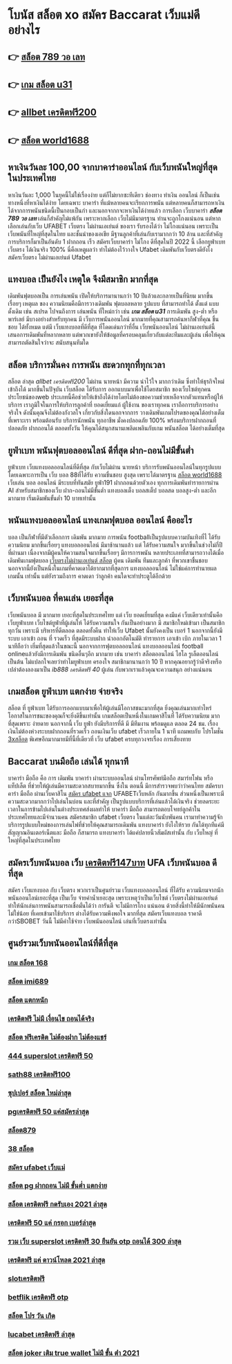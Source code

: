 # โบนัส สล็อต xo สมัคร Baccarat  เว็บแม่ดีอย่างไร 

## 👉 [สล็อต 789 วอ เลท](https://www.ufaeat.com/ufabet-master-login/)
## 👉 [เกม สล็อต u31](https://www.ufaeat.com/credit-free-50/)
## 👉 [allbet เครดิตฟรี200](https://www.ufaeat.com/ทางเข้ายูฟ่าเบท-ufabet/)
## 👉 [สล็อต world1688](https://www.ufaeat.com/regis-ufabet-master-free/)

## หาเงินวันละ 100,00  จากบาคาร่าออนไลน์  กับเว็บพนันใหญ่ที่สุดในประเทศไทย

หาเงินวันละ 1,000  ในยุคนี้ไม่ใช่เรื่องง่าย แต่ก็ไม่ยากซะทีเดียว ช่องทาง  ทำเงิน   ออนไลน์ ก็เป็นเช่นทางหนึ่งที่หาเงินได้ง่าย โดยเฉพาะ บาคาร่า ที่แม้หลายคนจะเรียกการพนัน แต่หลายคนก็สามารถหาเงินได้จากการพนันชนิดนี้เป็นกอบเป็นกำ และนอกจากกจะหาเงินได้ง่ายแล้ว การเลือก เว็บบาคาร่า ***สล็อต 789 วอ เลท*** เล่นก็สำคัญไม่แพ้กัน เพราะหากเลือก   เว็บไม่มีมาตรฐาน  ท่านจะถูกโกงแน่นอน แต่หากเลือกเล่นกับเว็บ UFABET เว็บตรง ไม่ผ่านเอเย่นต์ ของเรา รับรองได้ว่า ไม่โกงแน่นอน เพราะเป็นเว็บพนันที่ใหญ่ที่สุดในไทย และชั้นนำของเอเชีย มีฐานลูกค้าที่เล่นกับเรามากกว่า 10 ล้าน และที่สำคัญ การบริการก็มาเป็นอันดับ 1 ฝากถอน เร็ว สมัครเว็บบาคาร่า ไม่โกง ดีที่สุดในปี 2022 นี้ เลือกยูฟ่าเบทเว็บตรง ได้เงินจริง 100% นี่คือเหตูผลว่า ทำไม่ต้องไว้วางใจ Ufabet  เดิมพันกับเว็บตรงดียังไง  สมัครเว็บตรง ไม่ผ่านเอเย่นต์ Ufabet 


## แทงบอล  เป็นยังไง เหตุใด จึงมีสมาชิก  มากที่สุด 

 เดิมพันฟุตบอลเป็น การเล่นพนัน เปิดให้บริการมานานกว่า 10 ปีแล้วและกลายเป็นที่นิยม มากขึ้นเรื่อยๆ เหตุผล ของ ความนิยมคือมีการวางเดิมพัน ฟุตบอลหลาย รูปแบบ ที่สามารถทำได้ ตั้งแต่ แบบดั้งเดิม  เช่น สเปรด ไปจนถึงการ เล่นพนัน ที่ใหม่กว่า เช่น ***เกม สล็อต u31*** การเดิมพัน สูง-ต่ำ หรือ พาร์เลย์  มีบางอย่างสำหรับทุกคน มี เว็บการพนันออนไลน์ มากมายที่คุณสามารถค้นหากีฬาที่คุณ ชื่นชอบ ได้ทั้งหมด แต่มี เว็บแทงบอลที่ดีที่สุด ที่โดดเด่นกว่าที่อื่น เว็บพนันออนไลน์ ไม่ผ่านเอเย่นต์นี้เสนอการเดิมพันที่หลากหลาย แต่พวกเขายังให้ข้อมูลที่ครอบคลุมเกี่ยวกับแต่ละทีมและผู้เล่น เพื่อให้คุณสามารถตัดสินใจว่าจะ สนับสนุนทีมใด

## สล็อต  บริการมั่นคง การพนัน  สะดวกทุกที่ทุกเวลา

 สล็อต ล่าสุด *allbet เครดิตฟรี200* ไม่ผ่าน นายหน้า มีความ น่าไว้ใจ มากกว่าเดิม ซึ่งทำให้ธุรกิจใหม่เข้าถึงได้  มากขึ้นในปัจุบัน เว็บสล็อต ได้รับการ ออกแบบมาเพื่อใช้โดยสมาชิก ของเว็บไซต์ทุกคน ประโยชน์ของweb ประเภทนี้คือช่วยให้เข้าถึงได้ง่ายโดยไม่ต้องขอความช่วยเหลือจากตัวแทนหรือผู้ให้บริการ เราภูมิใจในการให้บริการลูกค้าที่ ยอดเยี่ยมแก่ ผู้ใช้งาน ของเราทุกคน เราถือการบริการอย่างจริงใจ ดังนั้นคุณจึงไม่ต้องกังวลใจ เกี่ยวกับสิ่งใดนอกจากการ วางเดิมพันเกมโปรดของคุณได้อย่างเต็มที่เพราะเรา พร้อมต้อนรับ บริการนักพนัน ทุกอาชีพ มั่งคงปลอดภัย 100% พร้อมบริการฝากถอนที่ ปลอดภัย ฝากถอนได้  ตลอดทั้งวัน  ให้คุณได้สนุกสนานเพลิดเพลินกับเกม พนันสล็อต  ได้อย่างเต็มที่สุด


## ยูฟ่าเบท  พนันฟุตบอลออนไลน์  ดีที่สุด ฝาก-ถอนไม่มีขั้นต่ำ

ยูฟ่าเบท เว็บแทงบอลออนไลน์ที่ดีที่สุด กับเว็บไม่ผ่าน นายหน้า  บริการรับพนันออนไลน์ในทุกรูปแบบ โดยเฉพาะการเป็น เว็บ บอล 88ที่ได้รับ ความชื่นชอบ สูงสุด เพราะได้มาตรฐาน [สล็อต world1688](https://www.ufaeat.com/) เว็บเล่น บอล ออนไลน์ มีระบบที่ทันสมัย ยูฟ่า191 ฝากถอนด้วยตัวเอง ทุกการเดิมพันทำรายการผ่าน AI สำหรับสมาชิกของเว็บ ฝาก-ถอนไม่มีขั้นต่ำ แทงบอลเต็ง บอลสเต็ป บอลสด บอลสูง-ต่ำ และอีกมากมาย เริ่มเดิมพันขั้นต่ำ 10 บาทเท่านั้น


## พนันแทงบอลออนไลน์  แทงเกมฟุตบอล  ออนไลน์ คืออะไร

 บอล  เป็นกีฬาที่มีตัวเลือกการ เดิมพัน มากมาย การพนัน footballเป็นรูปแบบความบันเทิงที่ไ ได้รับความนิยม มากขึ้นเรื่อยๆ  แทงบอลออนไลน์  มีมาช้านานแล้ว แต่ ได้รับความสนใจ มากขึ้นในช่วงไม่กี่ปีที่ผ่านมา เนื่องจากมีผู้คนให้ความสนใจมากขึ้นเรื่อยๆ มีการการพนัน หลายประเภทที่สามารถวางได้เมื่อเดิมพันเกมฟุตบอล   [เว็บตรงไม่ผ่านเอเย่นต์ สล็อต](https://www.ufaeat.com/register/) ผู้คน เดิมพัน ทีมและลูกค้า ที่พวกเขาชื่นชอบ นอกจากนี้ยังเป็นหนึ่งในเกมที่คาดเดาได้ยากมากที่สุดการ แทงบอลออนไลน์  ไม่ใช่แค่การทำนายผล เกมนั้น เท่านั้น แต่ยังรวมถึงการ คาดเดา ว่าลูกค้า คนใดจะทำประตูได้อีกด้วย

## เว็บพนันบอล ที่คนเล่น  เยอะที่สุด 

 เว็บพนันบอล มี มากมาย  เยอะที่สุดในประเทศไทย แต่ เว็บ ยอดเยี่ยมที่สุด คงมีแค่ เว็บเดียวเท่านั้นคือ เว็บยูฟ่าเบท เว็บไซต์ยูฟ่าที่ผู้เล่นให้ ได้รับความสนใจ กันเป็นอย่างมาก มี สมาชิกใหม่เข้ามา เป็นสมาชิกทุกวัน เพราะมี บริหารที่ดีตลอด ตลอดทั้งคืน ทำให้เว็บ Ufabet นั้นยังคงเป็น เบอร์ 1 นอกจากนี้ยังมีระบบ เอาเข้า ถอน ที่ รวดเร็ว ที่สุดมีระบบฝาก   นำออกอัตโนมัติ ทำรายการ เอาเข้า  เบิก ภายในเวลา 1 นาทีถือว่า เยี่มที่สุดแล้วในขณะนี้ นอกจากการฟุตบอลออนไลน์ แทงบอลออนไลน์ football onlineแล้วยังมีการเดิมพัน ชนิดอื่นๆอีก มากมาย   เช่น บาคาร่า    สล็อตออนไลน์   ไฮโล รูเล็ตออนไลน์   เป็นต้น ไม่แปลกใจเลยว่าทำไมยูฟ่าเบท ครองใจ สมาชิกมานานกว่า 10 ปี หากคุณอยากรู้ว่าดีจริงหรือเปล่าต้องลองมาเป็น *ib888 เครดิตฟรี 40* ผู้เล่น กับพวกเราแล้วคุณจะความสนุก อย่างแน่นอน


##  เกมสล็อต ยูฟ่าเบท แตกง่าย จ่ายจริง

สล็อต ที่ ยูฟ่าเบท   ได้รับการออกแบบมาเพื่อให้ผู้เล่นมีโอกาสชนะมากที่สุด ยิ่งคุณเล่นมากเท่าไหร่ โอกาสในการชนะของคุณก็จะยิ่งดีขึ้นเท่านั้น  เกมสล็อตเป็นหนึ่งในเกมคาสิโนที่  ได้รับความนิยม มากที่สุดเพราะ ง่ายดาย นอกจากนี้ เว็บ  ยูฟ่า ยังมีบริการที่ดี มี มีทีมงาน พร้อมดูแล ตลอด 24 ชม.   เรื่องเงินไม่ต้องห่วงระบบฝากถอนที่รวดเร็ว    ถอนเงินเว็บ ufabet  เร็วภายใน 1 นาที แถมพบกับ โปรโมชั่น  [3xสล็อต](https://www.ufaeat.com/ทางเข้ายูฟ่าเบท-ufabet/) พิเศษอีกมากมายมีที่นี้ที่เดียวที่ เว็บ  ufabet   ครบทุกวงจรเรื่อง การเสี่ยงทาย


##  Baccarat บนมือถือ เล่นได้ ทุกนาที 

บาคาร่า มือถือ คือ การ  เดิมพัน  บาคาร่า ผ่านระบบออนไลน์ ผ่านโทรศัพท์มือถือ สมาร์ทโฟน หรือ แท็ปเล็ต ที่ช่วยให้ผู้เล่นมีความสะดวกสบายมากขึ้น ซึ่งใน  ตอนนี้  มีการสำรวจพบว่าว่าคนไทย สมัครบาคาร่า มือถือ ผ่านเว็บคาสิโน [สมัคร ufabet แจก](https://www.ufaeat.com/) UFABETเว็บหลัก  กันมากขึ้น ส่วนหนึ่งเป็นเพราะมีความสะดวกมากกว่าไปเล่นในบ่อน และที่สำคัญ เป็นรูปแบบบริการที่เล่นแล้วได้เงินจริง ช่วยลดระยะเวลาในการข้ามไปเล่นในต่างประเทศส่งผลทำให้ บาคาร่า มือถือ สามารถตอบโจทย์ลูกค้าในประเทศไทยและมีจำนวนคน สมัครสมาชิก ufabet เว็บตรง  ในแต่ละวันนับพันคน เรามาทำความรู้จักบริการรูปแบบใหม่ของการเล่นไพ่ที่ช่วยให้คุณสามารถเดิมพัน แทงบาคาร่า ยังไงให้รวย กันได้ทุกทีแค่มีสัญญาณอินเตอร์เน็ตและ มือถือ ก็สามารถ แทงบาคาร่า ได้แค่ปลายนิ้วสัมผัสเท่านั้น กับ  เว็บใหญ่ ที่ใหญ่ที่สุดในประเทศไทย


## สมัครเว็บพนันบอล  เว็บ [เครดิตฟรี147บาท](https://www.ufaeat.com/regis-ufabet-master-free/) UFA เว็บพนันบอล ดีที่สุด

สมัคร เว็บแทงบอล กับ เว็บตรง พวกเราเป็นศูนย์รวม เว็บแทงบอลออนไลน์ ที่ได้รับ ความนิยมจากนักพนันออนไลน์เยอะที่สุด เป็นเว็บ จ่ายค่าน้ำเยอะสุด เพราะเหตุว่าเป็นเว็บไซต์ เว็บตรงไม่ผ่านเอเย่นต์ ทำให้นักเล่นการพนันสามารถเชื่อมั่นได้ว่า การันตี จะไม่มีการโกง แน่นอน ด้วยสิ่งนี้ทำให้มีนักพนันคนไม่ใช่น้อย ที่เคยเข้ามาใช้บริการ ต่างได้รับความพึงพอใจ มากที่สุด สมัครเว็บแทงบอล  ราคาดีกว่าSBOBET วันนี้ ไม่มีค่าใช้จ่าย เว็บพนันออนไลน์ เล่นที่เว็บตรงเท่านั้น


## ศูนย์รวมเว็บพนันออนไลน์ที่ดีที่สุด

### [เกม สล็อต 168](https://atom.io/themes/UFAEAT%20ทางเข้า%20UFABET%20สล็อต%20วอเลท%20008%20สล็อต%20สมัครฟรี%20ฟรีเครดิต%20100%)
### [สล็อต imi689](https://atom.io/themes/UFAEAT%20ทางเข้า%20UFABET%20joker%20สล็อต888เครดิตฟรี%20008%20สล็อต%20สมัครฟรี%20ฟรีเครดิต%20100%)
### [สล็อต แตกหนัก](https://atom.io/themes/UFAEAT%20ทางเข้า%20UFABET%20เครดิตฟรี%2050%20ไม่มี%20เงื่อนไข%20008%20สล็อต%20สมัครฟรี%20ฟรีเครดิต%20100%)
### [เครดิตฟรี ไม่มี เงื่อนไข ถอนได้จริง](https://atom.io/themes/UFAEAT%20ทางเข้า%20UFABET%20roar66%20เครดิตฟรี%20ล่าสุด%20008%20สล็อต%20สมัครฟรี%20ฟรีเครดิต%20100%)
### [สล็อต ฟรีเครดิต ไม่ต้องฝาก ไม่ต้องแชร์](https://atom.io/themes/UFAEAT%20ทางเข้า%20UFABET%20สมาชิกใหม่%20สล็อต%20008%20สล็อต%20สมัครฟรี%20ฟรีเครดิต%20100%)
### [444 superslot เครดิตฟรี 50](https://atom.io/themes/UFAEAT%20ทางเข้า%20UFABET%20เครดิตฟรี%20ไม่มี%20เงื่อนไข%20ถอนได้จริง%20008%20สล็อต%20สมัครฟรี%20ฟรีเครดิต%20100%)
### [sath88 เครดิตฟรี100](https://atom.io/themes/UFAEAT%20ทางเข้า%20UFABET%20สมัคร%20ufabet%20ฝากถอน%20วอเลท%20008%20สล็อต%20สมัครฟรี%20ฟรีเครดิต%20100%)
### [ซุปเปอร์ สล็อต ใหม่ล่าสุด](https://atom.io/themes/UFAEAT%20ทางเข้า%20UFABET%20lavagame%20เครดิตฟรี%20100%20008%20สล็อต%20สมัครฟรี%20ฟรีเครดิต%20100%)
### [pgเครดิตฟรี 50 แค่สมัครล่าสุด](https://atom.io/themes/UFAEAT%20ทางเข้า%20UFABET%20betflik%20เครดิตฟรี%2088%20008%20สล็อต%20สมัครฟรี%20ฟรีเครดิต%20100%)
### [สล็อต879](https://atom.io/themes/UFAEAT%20ทางเข้า%20UFABET%20เครดิตฟรี300ไม่ต้องฝากไม่ต้องแชร์%20008%20สล็อต%20สมัครฟรี%20ฟรีเครดิต%20100%)
### [38 สล็อต](https://atom.io/themes/UFAEAT%20ทางเข้า%20UFABET%20lucaclub88%20เครดิตฟรี%20008%20สล็อต%20สมัครฟรี%20ฟรีเครดิต%20100%)
### [สมัคร ufabet เว็บแม่](https://atom.io/themes/UFAEAT%20ทางเข้า%20UFABET%20เว็บ%20สล็อต%20รวม%20ค่าย%20008%20สล็อต%20สมัครฟรี%20ฟรีเครดิต%20100%)
### [สล็อต pg ฝากถอน ไม่มี ขั้นต่ำ แตกง่าย](https://atom.io/themes/UFAEAT%20ทางเข้า%20UFABET%20สล็อต%20mgm99tt%20008%20สล็อต%20สมัครฟรี%20ฟรีเครดิต%20100%)
### [สล็อต เครดิตฟรี กดรับเอง 2021 ล่าสุด](https://atom.io/themes/UFAEAT%20ทางเข้า%20UFABET%20betflik%20เครดิตฟรี%20008%20สล็อต%20สมัครฟรี%20ฟรีเครดิต%20100%)
### [เครดิตฟรี 50 แค่ กรอก เบอร์ล่าสุด](https://atom.io/themes/UFAEAT%20ทางเข้า%20UFABET%20slot%20เครดิตฟรี%20008%20สล็อต%20สมัครฟรี%20ฟรีเครดิต%20100%)
### [รวม เว็บ superslot เครดิตฟรี 30 ยืนยัน otp ถอนได้ 300 ล่าสุด](https://atom.io/themes/UFAEAT%20ทางเข้า%20UFABET%20เครดิตฟรี%20กดรับเอง%20joker%20008%20สล็อต%20สมัครฟรี%20ฟรีเครดิต%20100%)
### [เครดิตฟรี แค่ ดาวน์โหลด 2021 ล่าสุด](https://atom.io/themes/UFAEAT%20ทางเข้า%20UFABET%20joker%20สล็อต666%20008%20สล็อต%20สมัครฟรี%20ฟรีเครดิต%20100%)
### [slotเครดิตฟรี](https://atom.io/themes/UFAEAT%20ทางเข้า%20UFABET%20pg%20สล็อต%20008%20สล็อต%20สมัครฟรี%20ฟรีเครดิต%20100%)
### [betflik เครดิตฟรี otp](https://atom.io/themes/UFAEAT%20ทางเข้า%20UFABET%20789bet%20เครดิตฟรี%20008%20สล็อต%20สมัครฟรี%20ฟรีเครดิต%20100%)
### [สล็อต โปร วัน เกิด](https://atom.io/themes/UFAEAT%20ทางเข้า%20UFABET%20555%20สล็อต%20008%20สล็อต%20สมัครฟรี%20ฟรีเครดิต%20100%)
### [lucabet เครดิตฟรี ล่าสุด](https://atom.io/themes/UFAEAT%20ทางเข้า%20UFABET%206699สล็อต%20008%20สล็อต%20สมัครฟรี%20ฟรีเครดิต%20100%)
### [สล็อต joker เติม true wallet ไม่มี ขั้น ต่ํา 2021](https://atom.io/themes/UFAEAT%20ทางเข้า%20UFABET%20scb%20711%20สล็อต%20008%20สล็อต%20สมัครฟรี%20ฟรีเครดิต%20100%)